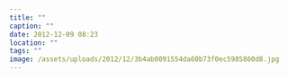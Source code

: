 ```yaml
---
title: ""
caption: ""
date: 2012-12-09 08:23
location: ""
tags: ""
image: /assets/uploads/2012/12/3b4ab0091554da60b73f0ec5985860d8.jpg
---
```

